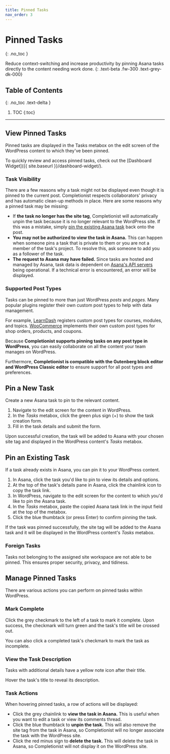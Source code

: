```yaml
---
title: Pinned Tasks
nav_order: 3
---
```


# Pinned Tasks
{: .no_toc }

Reduce context-switching and increase productivity by pinning Asana tasks directly to the content needing work done.
{: .text-beta .fw-300 .text-grey-dk-000}

## Table of Contents
{: .no_toc .text-delta }

1. TOC
{:toc}

---

## View Pinned Tasks

Pinned tasks are displayed in the Tasks metabox on the edit screen of the WordPress content to which they've been pinned.

To quickly review and access pinned tasks, check out the [Dashboard Widget]({{ site.baseurl }}/dashboard-widget/).

###  Task Visibility

There are a few reasons why a task might not be displayed even though it is pinned to the current post. Completionist respects collaborators' privacy and has automatic clean-up methods in place. Here are some reasons why a pinned task may be missing:

- If **the task no longer has the site tag**, Completionist will automatically unpin the task because it is no longer relevant to the WordPress site. If this was a mistake, simply [pin the existing Asana task](#pin-an-existing-task) back onto the post.
- **You may not be authorized to view the task in Asana.** This can happen when someone pins a task that is private to them or you are not a member of the task's project. To resolve this, ask someone to add you as a follower of the task.
- **The request to Asana may have failed.** Since tasks are hosted and managed by Asana, task data is dependent on [Asana's API servers](https://status.asana.com/) being operational. If a technical error is encountered, an error will be displayed.

### Supported Post Types

Tasks can be pinned to more than just WordPress *posts* and *pages*. Many popular plugins register their own custom post types to help with data management.

For example, [LearnDash](https://www.learndash.com/) registers custom post types for courses, modules, and topics. [WooCommerce](https://woocommerce.com/) implements their own custom post types for shop orders, products, and coupons.

Because **Completionist supports pinning tasks on any post type in WordPress**, you can easily collaborate on all the content your team manages on WordPress.

Furthermore, **Completionist is compatible with the Gutenberg block editor and WordPress Classic editor** to ensure support for all post types and preferences.

## Pin a New Task

Create a new Asana task to pin to the relevant content.

1. Navigate to the edit screen for the content in WordPress.
2. In the *Tasks* metabox, click the green plus sign (+) to show the task creation form.
3. Fill in the task details and submit the form.

Upon successful creation, the task will be added to Asana with your chosen site tag and displayed in the WordPress content's *Tasks* metabox.

## Pin an Existing Task

If a task already exists in Asana, you can pin it to your WordPress content.

1. In Asana, click the task you'd like to pin to view its details and options.
2. At the top of the task's details pane in Asana, click the chainlink icon to copy the task link.
3. In WordPress, navigate to the edit screen for the content to which you'd like to pin the Asana task.
4. In the *Tasks* metabox, paste the copied Asana task link in the input field at the top of the metabox.
5. Click the blue thumbtack (or press Enter) to confirm pinning the task.

If the task was pinned successfully, the site tag will be added to the Asana task and it will be displayed in the WordPress content's *Tasks* metabox.

<div class="banner banner-danger">
  <h3>
    Foreign Tasks
  </h3>
  <p>
    Tasks not belonging to the assigned site workspace are not able to be pinned. This ensures proper security, privacy, and tidiness.
  </p>
</div>

## Manage Pinned Tasks

There are various actions you can perform on pinned tasks within WordPress.

### Mark Complete

Click the grey checkmark to the left of a task to mark it complete. Upon success, the checkmark will turn green and the task's title will be crossed out.

You can also click a completed task's checkmark to mark the task as incomplete.

### View the Task Description

Tasks with additional details have a yellow note icon after their title.

Hover the task's title to reveal its description.

### Task Actions

When hovering pinned tasks, a row of actions will be displayed:

- Click the grey chainlink to **view the task in Asana.** This is useful when you want to edit a task or view its comments thread.
- Click the blue thumbtack to **unpin the task.** This will also remove the site tag from the task in Asana, so Completionist will no longer associate the task with the WordPress site.
- Click the red minus sign to **delete the task.** This will delete the task in Asana, so Completionist will not display it on the WordPress site.
